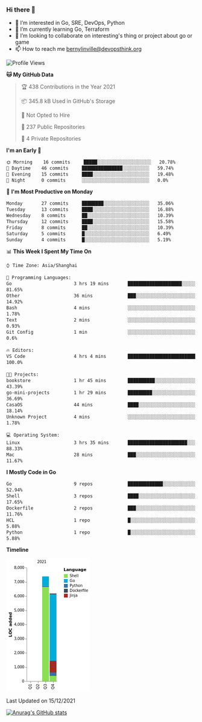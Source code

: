 ### Hi there 👋

- 👀 I’m interested in Go, SRE, DevOps, Python
- 🌱 I’m currently learning Go, Terraform
- 👯 I’m looking to collaborate on interesting's thing or project about go or game
- 📫 How to reach me bernylinville@devopsthink.org

<!--START_SECTION:waka-->
![Profile Views](http://img.shields.io/badge/Profile%20Views-0-blue)

**🐱 My GitHub Data** 

> 🏆 438 Contributions in the Year 2021
 > 
> 📦 345.8 kB Used in GitHub's Storage 
 > 
> 🚫 Not Opted to Hire
 > 
> 📜 237 Public Repositories 
 > 
> 🔑 4 Private Repositories  
 > 
**I'm an Early 🐤** 

```text
🌞 Morning    16 commits     █████░░░░░░░░░░░░░░░░░░░░   20.78% 
🌆 Daytime    46 commits     ███████████████░░░░░░░░░░   59.74% 
🌃 Evening    15 commits     ████░░░░░░░░░░░░░░░░░░░░░   19.48% 
🌙 Night      0 commits      ░░░░░░░░░░░░░░░░░░░░░░░░░   0.0%

```
📅 **I'm Most Productive on Monday** 

```text
Monday       27 commits     ████████░░░░░░░░░░░░░░░░░   35.06% 
Tuesday      13 commits     ████░░░░░░░░░░░░░░░░░░░░░   16.88% 
Wednesday    8 commits      ██░░░░░░░░░░░░░░░░░░░░░░░   10.39% 
Thursday     12 commits     ████░░░░░░░░░░░░░░░░░░░░░   15.58% 
Friday       8 commits      ██░░░░░░░░░░░░░░░░░░░░░░░   10.39% 
Saturday     5 commits      █░░░░░░░░░░░░░░░░░░░░░░░░   6.49% 
Sunday       4 commits      █░░░░░░░░░░░░░░░░░░░░░░░░   5.19%

```


📊 **This Week I Spent My Time On** 

```text
⌚︎ Time Zone: Asia/Shanghai

💬 Programming Languages: 
Go                       3 hrs 19 mins       ████████████████████░░░░░   81.65% 
Other                    36 mins             ███░░░░░░░░░░░░░░░░░░░░░░   14.92% 
Bash                     4 mins              ░░░░░░░░░░░░░░░░░░░░░░░░░   1.78% 
Text                     2 mins              ░░░░░░░░░░░░░░░░░░░░░░░░░   0.93% 
Git Config               1 min               ░░░░░░░░░░░░░░░░░░░░░░░░░   0.6%

🔥 Editors: 
VS Code                  4 hrs 4 mins        █████████████████████████   100.0%

🐱‍💻 Projects: 
bookstore                1 hr 45 mins        ██████████░░░░░░░░░░░░░░░   43.39% 
go-mini-projects         1 hr 29 mins        █████████░░░░░░░░░░░░░░░░   36.69% 
CasaOS                   44 mins             ████░░░░░░░░░░░░░░░░░░░░░   18.14% 
Unknown Project          4 mins              ░░░░░░░░░░░░░░░░░░░░░░░░░   1.78%

💻 Operating System: 
Linux                    3 hrs 35 mins       ██████████████████████░░░   88.33% 
Mac                      28 mins             ███░░░░░░░░░░░░░░░░░░░░░░   11.67%

```

**I Mostly Code in Go** 

```text
Go                       9 repos             █████████████░░░░░░░░░░░░   52.94% 
Shell                    3 repos             ████░░░░░░░░░░░░░░░░░░░░░   17.65% 
Dockerfile               2 repos             ███░░░░░░░░░░░░░░░░░░░░░░   11.76% 
HCL                      1 repo              █░░░░░░░░░░░░░░░░░░░░░░░░   5.88% 
Python                   1 repo              █░░░░░░░░░░░░░░░░░░░░░░░░   5.88%

```


**Timeline**

![Chart not found](https://raw.githubusercontent.com/bernylinville/bernylinville/main/charts/bar_graph.png) 


 Last Updated on 15/12/2021
<!--END_SECTION:waka-->

[![Anurag's GitHub stats](https://github-readme-stats.vercel.app/api?username=bernylinville)](https://github.com/anuraghazra/github-readme-stats)


<!--
**kylechou-dunk/kylechou-dunk** is a ✨ _special_ ✨ repository because its `README.md` (this file) appears on your GitHub profile.

Here are some ideas to get you started:

- 🔭 I’m currently working on ...
- 🌱 I’m currently learning ...
- 👯 I’m looking to collaborate on ...
- 🤔 I’m looking for help with ...
- 💬 Ask me about ...
- 📫 How to reach me: ...
- 😄 Pronouns: ...
- ⚡ Fun fact: ...
-->
